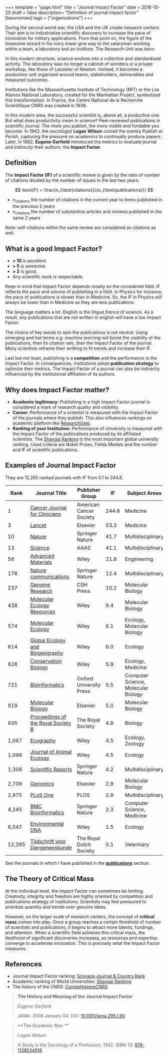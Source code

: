 +++
template = "page.html"
title = "Journal Impact Factor"
date =  2016-10-20
draft = false
description= "Definition of journal impact factor"
[taxonomies]
tags = ["organizations"]
+++

During the second world war, the USA and the UK create research centers. Their aim is to industrialize scientific discovery to increase the pace of innovation for military applications. From that point on, the figure of the lonesome wizard in his ivory tower give way to the salaryman working within a team, a laboratory and an Institute. The Research Unit was born.

In this modern structure, science evolves into a collective and standardized activity. The laboratory was no longer a cabinet of wonders or a private workshop, like those of Lavoisier or Newton. Instead, it becomes a production unit organized around teams, stakeholders, deliverables and measured outcomes.

Institutions like the Massachusetts Institute of Technology (MIT) or the Los Alamos National Laboratory, created for the Manhattan Project, symbolized this transformation. In France, the Centre National de la Recherche Scientifique CNRS was created in 1939.

In this modern area, the successful scientist is, above all, a productive one. But what does productivity mean in science? Peer-reviewed publications in scientific journal. The more you publish, the more visible and fundable you become. In 1942, the sociologist **Logan Wilson** coined the mantra *Publish or Perish*, capturing the pressure on academics to continually produce papers. Later, in 1962, **Eugene Garfield** introduced the metrics to evaluate journal and indirectly their authors: the **Impact Factor**.
<!-- more -->

## Definition

The **Impact Factor (IF)** of a scientific review is given by the ratio of number of citations divided by the number of issues in the last two years.

$$
\text{IF} = \frac{n_{\text{citations}}}{n_{\text{publications}}}
$$

* $n_{\text{citations}}$ the number of citations in the current year to items published in the previous 2 years
* $n_{\text{citations}}$ the number of substantive articles and reviews published in the same 2 years

Note: self-citations within the same review are considered as citations as well.

## What is a good Impact Factor?

* **> 10** is excellent.
* **> 5** is awesome.
* **> 2** is good.
* Any scientific work is respectable.
 
Keep in mind that Impact Factor depends mostly on the considered field. IF reflects the pace and volume of publishing in a field. In Physics for instance, the pace of publications is slower than in Medicine. So, the IF in Physics will always be lower than in Medicine as they are less publications.

The language matters a lot. English is the *lingua franca* of science. As a result, any publications that are not written in english will have a low Impact Factor.

The choice of key words to spin the publications is not neutral. Using emerging and hot terms *e.g.* *machine learning* will boost the visibility of the publications, then its citation rate, then the Impact Factor of the journal. Many scientists reframe their writting to fit trends and increase their IF.

Last but not least, publishing is a **competition** and the performance is the Impact Factor. In consequences, institutions adopt **publication strategy** to optimize their metrics. The Impact Factor of a journal can also be indirectly influenced by the institutional affiliation of its authors.

## Why does Impact Factor matter?

* **Academic legitimacy:** Publishing in a high Impact Factor journal is considered a mark of research quality and visibility.
* **Career:** Performance of a scientist is measured with the Impact Factor of the journals where they publish. This also influences rankings on academic platform like [ResearchGate](https://www.researchgate.net/).
* **Ranking of your Institution:** Performance of University is measured with the Impact Factor of the publications produced by its affiliated scientists. The [Shangai Ranking](http://www.shanghairanking.com/) is the most important global university ranking. Used criteria are Nobel Prizes, Fields Medals and the number and IF of scientific publications.


## Examples of Journal Impact Factor

They are 12,265 ranked journals with IF from 0.1 to 244.6.

| Rank | Journal Title | Publisher Group | IF | Subject Areas |
| --- | --- | --- | --- | --- | 
| 1 | [Cancer Journal for Clinicians](https://acsjournals.onlinelibrary.wiley.com) |  American Cancer Society | 244.6 | Medicine |
| 3 | [Lancet](https://www.thelancet.com) | Elsevier  | 53.3 | Medicine |
| 10 | [Nature](https://www.nature.com) | Springer Nature | 41.7 | Multidisciplinary |
| 13 | [Science](https://www.science.org) | AAAS | 41.1 | Multidisciplinary |
| 56 | [Advanced Materials](https://advanced.onlinelibrary.wiley.com/journal/15214095) | Wiley | 21.8 | Engineering |
| 176 | [Nature communications](https://www.nature.com/ncomms) | Springer Nature | 12.4 | Multidisciplinary |
| 237 | [Genome Research](https://genome.cshlp.org/) | CSH Press | 10.2 | Molecular Biology |
| 438 | [Molecular Ecology Resources](https://onlinelibrary.wiley.com/journal/17550998) | Wiley | 9.4 | Molecular Biology | 
| 574 | [Molecular Ecology](https://onlinelibrary.wiley.com/loi/1365294x) | Wiley | 6.1 | Ecology, Molecular Biology |
| 614 | [Global Ecology and Biogeography](https://onlinelibrary.wiley.com/journal/14668238) | Wiley | 6.0 | Ecology |
| 626 | [Conservation Biology](https://www.jstor.org/journal/consbiol) | Wiley | 5.9 | Ecology, Medicine | 
| 721 | [Bioinformatics](http://bioinformatics.oxfordjournals.org) | Oxford University Press | 5.5 | Computer Science, Molecular Biology |
| 919 | [Molecular Biology](https://www.sciencedirect.com/journal/journal-of-molecular-biology) | Elsevier | 5.0 | Molecular Biology |
| 935 | [Proceedings of the Royal Society B](https://royalsocietypublishing.org/journal/rspb) | The Royal Society | 4.8 | Biology |
| 1,067 | [Ecography](https://nsojournals.onlinelibrary.wiley.com/journal/16000587) | Wiley | 4.5 | Ecology, Zoology |
| 1,096 | [Journal of Animal Ecology](https://besjournals.onlinelibrary.wiley.com/journal/13652656) | Wiley | 4.5 | Ecology |
| 1,308 | [Scientific Reports](https://www.nature.com/srep/) | Springer Nature | 4.2 | Multidisciplinary |
| 2,709 | [Genomics](https://www.sciencedirect.com/journal/genomics) | Elsevier |  2.9 | Molecular Biology |
| 2,975 | [PLoS One](https://journals.plos.org/plosone) | PLOS | 2.8 | Multidisciplinary |
| 4,245 | [BMC Bioinformatics](https://bmcbioinformatics.biomedcentral.com/) | Springer Nature | 2.3 | Computer Science, Medicine |
| 6,547 | [Environmental DNA](https://onlinelibrary.wiley.com/journal/26374943) | Wiley | 1.5 | Ecology |
| 12,265 | [Tijdschrift voor Diergeneeskunde](https://www.knmvd.nl/tijdschrift-voor-diergeneeskunde) | The Royal Dutch Society  | 0.1 | Veterinary |

See the journals in which I have published in the **[publications](/publications/)** section.

## The Theory of Critical Mass

At the individual level, the Impact Factor can sometimes be limiting. Creativity, integrity and freedom are highly oriented by competition and  publications strategy of institutions. Scientists may feel pressured to prioritize quantity and trends over genuine ideas.

However, on the larger scale of research centers, the concept of **critical mass** comes into play. Once a group reaches a certain threshold of number of scientists and publications, it begins to attract more talents, fundings, and attention. When a scientific field achieves this critical mass, the likelihood of significant discoveries increases, as resources and expertise converge to accelerate innovation. This is precisely what the Impact Factor measures.


## References

* Journal Impact Factor ranking: [Scimago Journal & Country Rank](https://www.scimagojr.com)
* Academic ranking of World Universities: [Shangai Ranking](https://www.shanghairanking.com)
* The history of the CNRS: [ComiteHistoireCNRS](https://eman-archives.org/ComiteHistoireCNRS/chronologie-du-cnrs)

> **The History and Meaning of the Journal Impact Factor**
>
> *Eugene Garfield*
>
> JAMA. 2006 January 04. DOI: [10.1001/jama.295.1.90](https://doi.org/10.1001/jama.295.1.90)

> **The Academic Man **
>
> *Logan Wilson*
>
> A Study in the Sociology of a Profession, 1942. ISBN-13: [978-1138534018](https://openlibrary.org/isbn/978-1138534018)
